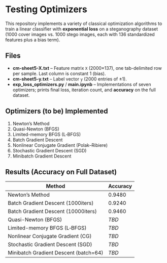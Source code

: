 # Testing Optimizers

This repository implements a variety of classical optimization algorithms to train a linear classifier with **exponential loss** on a steganography dataset (1000 cover images vs. 1000 stego images, each with 136 standardized features plus a bias term).

## Files

- **cm-sheet5-X.txt** – Feature matrix `X` (2000×137), one tab-delimited row per sample.  Last column is constant 1 (bias).
- **cm-sheet5-y.txt** – Label vector `y` (2000 entries of ±1).
- **exp\_loss\_optimizers.py** / **main.ipynb** – Implementations of seven optimizers; prints final loss, iteration count, and **accuracy** on the full dataset.

## Optimizers (to be) Implemented

1. Newton’s Method
2. Quasi-Newton (BFGS)
3. Limited-memory BFGS (L‑BFGS)
4. Batch Gradient Descent
5. Nonlinear Conjugate Gradient (Polak–Ribiere)
6. Stochastic Gradient Descent (SGD)
7. Minibatch Gradient Descent

## Results (Accuracy on Full Dataset)

| Method                                | Accuracy |
| ------------------------------------- | -------- |
| Newton’s Method                       | 0.9480   |
| Batch Gradient Descent (1000iters)    | 0.9240   |
| Batch Gradient Descent (10000iters)   | 0.9460   |
| Quasi-Newton (BFGS)                   | *TBD*    |
| Limited-memory BFGS (L‑BFGS)          | *TBD*    |
| Nonlinear Conjugate Gradient (CG)     | *TBD*    |
| Stochastic Gradient Descent (SGD)     | *TBD*    |
| Minibatch Gradient Descent (batch=64) | *TBD*    |
